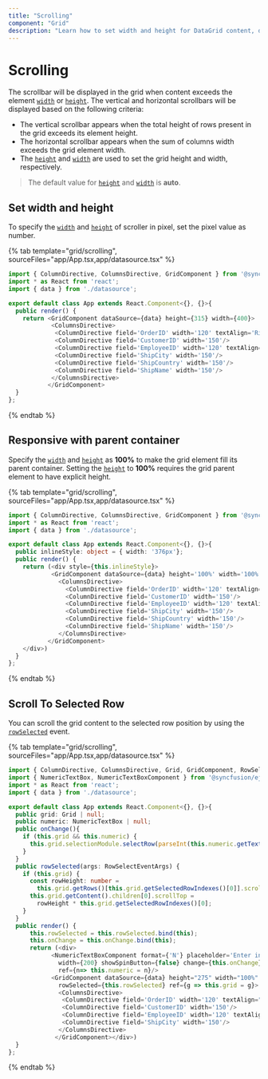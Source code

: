 ```yaml
---
title: "Scrolling"
component: "Grid"
description: "Learn how to set width and height for DataGrid content, display a scrollbar, freeze rows and columns, and make the DataGrid responsive with a parent container."
---
```


# Scrolling

 The scrollbar will be displayed in the grid when content exceeds the element [`width`](../api/grid/#width) or [`height`](../api/grid/#height).
 The vertical and horizontal scrollbars will be displayed based on the following criteria:

* The vertical scrollbar appears when the total height of rows present in the grid exceeds its element height.
* The horizontal scrollbar appears when the sum of columns width exceeds the grid element width.
* The [`height`](../api/grid/#height) and
[`width`](../api/grid/#width) are used to set the grid height and width, respectively.

> The default value for [`height`](../api/grid/#height) and [`width`](../api/grid/#width) is **auto**.

## Set width and height

To specify the [`width`](../api/grid/#width) and [`height`](../api/grid/#height)
of scroller in pixel, set the pixel value as number.

{% tab template="grid/scrolling", sourceFiles="app/App.tsx,app/datasource.tsx" %}

```typescript
import { ColumnDirective, ColumnsDirective, GridComponent } from '@syncfusion/ej2-react-grids';
import * as React from 'react';
import { data } from './datasource';

export default class App extends React.Component<{}, {}>{
  public render() {
    return <GridComponent dataSource={data} height={315} width={400}>
            <ColumnsDirective>
             <ColumnDirective field='OrderID' width='120' textAlign='Right'/>
             <ColumnDirective field='CustomerID' width='150'/>
             <ColumnDirective field='EmployeeID' width='120' textAlign='Right'/>
             <ColumnDirective field='ShipCity' width='150'/>
             <ColumnDirective field='ShipCountry' width='150'/>
             <ColumnDirective field='ShipName' width='150'/>
            </ColumnsDirective>
           </GridComponent>
  }
};
```

{% endtab %}

## Responsive with parent container

Specify the [`width`](../api/grid/#width) and [`height`](../api/grid/#height) as **100%** to make the grid element fill its parent container.
Setting the [`height`](../api/grid/#height) to **100%** requires the grid parent element to have explicit height.

{% tab template="grid/scrolling", sourceFiles="app/App.tsx,app/datasource.tsx" %}

```typescript
import { ColumnDirective, ColumnsDirective, GridComponent } from '@syncfusion/ej2-react-grids';
import * as React from 'react';
import { data } from './datasource';

export default class App extends React.Component<{}, {}>{
  public inlineStyle: object = { width: '376px'};
  public render() {
    return (<div style={this.inlineStyle}>
            <GridComponent dataSource={data} height='100%' width='100%'>
              <ColumnsDirective>
                <ColumnDirective field='OrderID' width='120' textAlign='Right'/>
                <ColumnDirective field='CustomerID' width='150'/>
                <ColumnDirective field='EmployeeID' width='120' textAlign='Right'/>
                <ColumnDirective field='ShipCity' width='150'/>
                <ColumnDirective field='ShipCountry' width='150'/>
                <ColumnDirective field='ShipName' width='150'/>
              </ColumnsDirective>
           </GridComponent>
    </div>)
  }
};
```

{% endtab %}

## Scroll To Selected Row

You can scroll the grid content to the selected row position by using the [`rowSelected`](../api/grid/#rowselected) event.

{% tab template="grid/scrolling", sourceFiles="app/App.tsx,app/datasource.tsx" %}

```typescript
import { ColumnDirective, ColumnsDirective, Grid, GridComponent, RowSelectEventArgs } from '@syncfusion/ej2-react-grids';
import { NumericTextBox, NumericTextBoxComponent } from '@syncfusion/ej2-react-inputs';
import * as React from 'react';
import { data } from './datasource';

export default class App extends React.Component<{}, {}>{
  public grid: Grid | null;
  public numeric: NumericTextBox | null;
  public onChange(){
    if (this.grid && this.numeric) {
      this.grid.selectionModule.selectRow(parseInt(this.numeric.getText(), 10));
    }
  }
  public rowSelected(args: RowSelectEventArgs) {
    if (this.grid) {
      const rowHeight: number =
        this.grid.getRows()[this.grid.getSelectedRowIndexes()[0]].scrollHeight;
      this.grid.getContent().children[0].scrollTop =
        rowHeight * this.grid.getSelectedRowIndexes()[0];
    }
  }
  public render() {
      this.rowSelected = this.rowSelected.bind(this);
      this.onChange = this.onChange.bind(this);
      return (<div>
            <NumericTextBoxComponent format={'N'} placeholder='Enter index to select a row'
              width={200} showSpinButton={false} change={this.onChange}
              ref={n=> this.numeric = n}/>
            <GridComponent dataSource={data} height="275" width="100%"
              rowSelected={this.rowSelected} ref={g => this.grid = g}>
              <ColumnsDirective>
               <ColumnDirective field='OrderID' width='120' textAlign="Right"/>
               <ColumnDirective field='CustomerID' width='150'/>
               <ColumnDirective field='EmployeeID' width='120' textAlign="Right"/>
               <ColumnDirective field='ShipCity' width='150'/>
              </ColumnsDirective>
             </GridComponent></div>)
  }
};
```

{% endtab %}
